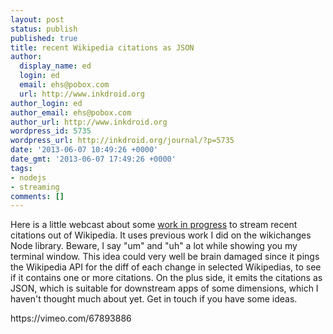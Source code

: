 ```yaml
---
layout: post
status: publish
published: true
title: recent Wikipedia citations as JSON
author:
  display_name: ed
  login: ed
  email: ehs@pobox.com
  url: http://www.inkdroid.org
author_login: ed
author_email: ehs@pobox.com
author_url: http://www.inkdroid.org
wordpress_id: 5735
wordpress_url: http://inkdroid.org/journal/?p=5735
date: '2013-06-07 10:49:26 +0000'
date_gmt: '2013-06-07 17:49:26 +0000'
tags:
- nodejs
- streaming
comments: []
---
```

<p>Here is a little webcast about some <a href="http://github.com/edsu/wikicites">work in progress</a> to stream recent citations out of Wikipedia. It uses previous work I did on the <a herf="https://npmjs.org/package/wikichanges">wikichanges</a> Node library. Beware, I say "um" and "uh" a lot while showing you my terminal window. This idea could very well be brain damaged since it pings the Wikipedia API for the diff of each change in selected Wikipedias, to see if it contains one or more citations. On the plus side, it emits the citations as JSON, which is suitable for downstream apps of some dimensions, which I haven't thought much about yet. Get in touch if you have some ideas.</p>
<p>https://vimeo.com/67893886</p>
